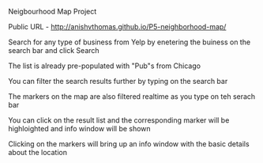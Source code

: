 Neigbourhood Map Project

Public URL - http://anishvthomas.github.io/P5-neighborhood-map/

Search for any type of business from Yelp by enetering the buiness on the search bar and click Search

The list is already pre-populated with "Pub"s from Chicago

You can filter the search results further by typing on the search bar

The markers on the map are also filtered realtime as you type on teh serach bar

You can click on the result list and the corresponding marker will be highloighted and info window will be shown

Clicking on the markers will bring up an info window with the basic details about the location


